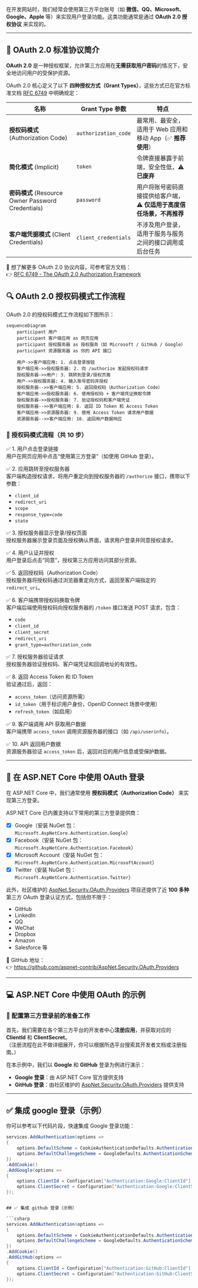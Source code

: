 
在开发网站时，我们经常会使用第三方平台账号（如 **微信、QQ、Microsoft、Google、Apple** 等）来实现用户登录功能。这类功能通常是通过 **OAuth 2.0 授权协议** 来实现的。

---

## 🔐 OAuth 2.0 标准协议简介

**OAuth 2.0** 是一种授权框架，允许第三方应用在**无需获取用户密码**的情况下，安全地访问用户的受保护资源。

OAuth 2.0 核心定义了以下 **四种授权方式（Grant Types）**，这些方式已在官方标准文档 [RFC 6749](https://datatracker.ietf.org/doc/html/rfc6749) 中明确规定：

| 名称 | Grant Type 参数 | 特点 |
|------|------------------|------|
| **授权码模式** (Authorization Code) | `authorization_code` | 最常用、最安全，适用于 Web 应用和移动 App（✅ **推荐使用**） |
| **简化模式** (Implicit) | `token` | 令牌直接暴露于前端，安全性低，⚠️ **已废弃** |
| **密码模式** (Resource Owner Password Credentials) | `password` | 用户将账号密码直接提供给客户端，⚠️ **仅适用于高度信任场景，不再推荐** |
| **客户端凭据模式** (Client Credentials) | `client_credentials` | 不涉及用户登录，适用于服务与服务之间的接口调用或后台任务 |

📘 想了解更多 OAuth 2.0 协议内容，可参考官方文档：  
👉 [RFC 6749 - The OAuth 2.0 Authorization Framework](https://datatracker.ietf.org/doc/html/rfc6749)

## 🔍 OAuth 2.0 授权码模式工作流程

OAuth 2.0 的授权码模式工作流程如下图所示：

```mermaid
sequenceDiagram
    participant 用户
    participant 客户端应用 as 网页应用
    participant 授权服务器 as 授权服务（如 Microsoft / GitHub / Google）
    participant 资源服务器 as 你的 API 接口

    用户->>客户端应用: 1. 点击登录按钮
    客户端应用->>授权服务器: 2. 向 /authorize 发起授权码请求
    授权服务器->>用户: 3. 跳转到登录/授权页面
    用户->>授权服务器: 4. 输入账号密码并授权
    授权服务器-->>客户端应用: 5. 返回授权码（Authorization Code）
    客户端应用->>授权服务器: 6. 使用授权码 + 客户端凭证换取令牌
    授权服务器->>授权服务器: 7. 验证授权码和客户端凭证
    授权服务器-->>客户端应用: 8. 返回 ID Token 和 Access Token
    客户端应用->>资源服务器: 9. 使用 Access Token 请求用户数据
    资源服务器-->>客户端应用: 10. 返回用户数据响应
```

### 🔁 授权码模式流程（共 10 步）

✅ 1. 用户点击登录链接  
用户在网页应用中点击“使用第三方登录”（如使用 GitHub 登录）。

✅ 2. 应用跳转至授权服务器  
客户端构造授权请求，将用户重定向到授权服务器的 `/authorize` 接口，携带以下参数：
- `client_id`
- `redirect_uri`
- `scope`
- `response_type=code`
- `state`

✅ 3. 授权服务器显示登录/授权页面  
授权服务器展示登录页面及授权确认界面，请求用户登录并同意授权请求。

✅ 4. 用户认证并授权  
用户登录后点击“同意”，授权第三方应用访问其部分资源。

✅ 5. 返回授权码（Authorization Code）  
授权服务器将授权码通过浏览器重定向方式，返回至客户端指定的 `redirect_uri`。

✅ 6. 客户端携带授权码换取令牌  
客户端后端使用授权码向授权服务器的 `/token` 接口发送 POST 请求，包含：

- `code`
- `client_id`
- `client_secret`
- `redirect_uri`
- `grant_type=authorization_code`

✅ 7. 授权服务器验证请求  
授权服务器验证授权码、客户端凭证和回调地址的有效性。

✅ 8. 返回 Access Token 和 ID Token  
验证通过后，返回：
- `access_token`（访问资源所需）
- `id_token`（用于标识用户身份，OpenID Connect 场景中使用）
- `refresh_token`（如启用）

✅ 9. 客户端调用 API 获取用户数据  
客户端携带 `access_token` 调用资源服务器的接口（如 `/api/userinfo`）。

✅ 10. API 返回用户数据  
资源服务器验证 `access_token` 后，返回对应的用户信息或受保护数据。

---

## 🚀 在 ASP.NET Core 中使用 OAuth 登录

在 ASP.NET Core 中，我们通常使用 **授权码模式（Authorization Code）** 来实现第三方登录。

ASP.NET Core 已内置支持以下常用的第三方登录提供商：

- [x] Google（安装 NuGet 包：`Microsoft.AspNetCore.Authentication.Google`）
- [x] Facebook（安装 NuGet 包：`Microsoft.AspNetCore.Authentication.Facebook`）
- [x] Microsoft Account（安装 NuGet 包：`Microsoft.AspNetCore.Authentication.MicrosoftAccount`）
- [x] Twitter（安装 NuGet 包：`Microsoft.AspNetCore.Authentication.Twitter`）

此外，社区维护的 [AspNet.Security.OAuth.Providers](https://github.com/aspnet-contrib/AspNet.Security.OAuth.Providers) 项目还提供了近 **100 多种** 第三方 OAuth 登录认证方式，包括但不限于：

- GitHub
- LinkedIn
- QQ
- WeChat
- Dropbox
- Amazon
- Salesforce 等

🔗 GitHub 地址：  
👉 https://github.com/aspnet-contrib/AspNet.Security.OAuth.Providers

---

## 💻 ASP.NET Core 中使用 OAuth 的示例

### 🔧 配置第三方登录前的准备工作

首先，我们需要在各个第三方平台的开发者中心**注册应用**，并获取对应的 **ClientId** 和 **ClientSecret**。  
（注册流程在此不做详细展开，你可以根据所选平台搜索其开发者文档或注册指南。）

在本示例中，我们以 **Google** 和 **GitHub** 登录为例进行演示：

- **Google 登录**：由 ASP.NET Core 官方提供支持  
- **GitHub 登录**：由社区维护的 [AspNet.Security.OAuth.Providers](https://github.com/aspnet-contrib/AspNet.Security.OAuth.Providers) 提供支持

---

## ✅ 集成 google 登录（示例）

你可以参考以下代码片段，快速集成 Google 登录功能：

```csharp
services.AddAuthentication(options =>
{
    options.DefaultScheme = CookieAuthenticationDefaults.AuthenticationScheme;
    options.DefaultChallengeScheme = GoogleDefaults.AuthenticationScheme;
})
.AddCookie()
.AddGoogle(options =>
{
    options.ClientId = Configuration["Authentication:Google:ClientId"];
    options.ClientSecret = Configuration["Authentication:Google:ClientSecret"];
});


## ✅ 集成 github 登录（示例）

```csharp
services.AddAuthentication(options =>
{
    options.DefaultScheme = CookieAuthenticationDefaults.AuthenticationScheme;
    options.DefaultChallengeScheme = GoogleDefaults.AuthenticationScheme;
})
.AddCookie()
.AddGitHub(options =>
{
    options.ClientId = Configuration["Authentication:GitHub:ClientId"];
    options.ClientSecret = Configuration["Authentication:GitHub:ClientSecret"];
});
```


